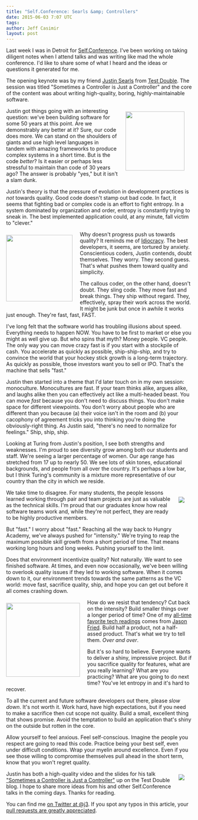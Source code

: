 ```yaml
---
title: "Self.Conference: Searls &amp; Controllers"
date: 2015-06-03 7:07 UTC
tags:
author: Jeff Casimir
layout: post
---
```


Last week I was in Detroit for [Self.Conference](http://selfconference.org/). I've been working
on taking diligent notes when I attend talks and was writing like mad the whole conference. I'd like
to share some of what I heard and the ideas or questions it generated for me.

The opening keynote was by my friend [Justin Searls](https://twitter.com/searls) from [Test Double](http://testdouble.com/).
The session was titled "Sometimes a Controller is Just a Controller" and the core of the content was about
writing high-quality, boring, highly-maintainable software.

<a href='https://twitter.com/searls'>
<img src='https://pbs.twimg.com/profile_images/2360535353/20120630-face.jpg' style="width:160px; float:right; margin: 10px 20px 20px 20px"/></a>

Justin got things going with an interesting question: we've been building software for some 50 years at this point. Are we demonstrably any better at it? Sure, our code does more. We can stand on the shoulders of giants and use high level languages in tandem with amazing frameworks to produce complex systems in a short time. But is the code *better*? Is it easier or perhaps less stressful to maintain than code of 30 years ago? The answer is probably "yes," but it isn't a slam dunk.

Justin's theory is that the pressure of evolution in development practices is *not* towards quality. Good code doesn't stamp out bad code. In fact, it seems that fighting bad or complex code is an effort to fight entropy. In a system dominated by organization and order, entropy is constantly trying to sneak in. The best implemented application could, at any minute, fall victim to "clever."

<img src='http://www.blogcdn.com/www.mandatory.com/media/2013/08/idiocracy.jpg' style="width:180px; float:left; margin: 10px 20px 20px 0px"/>

Why doesn't progress push us towards quality? It reminds me of [Idiocracy](http://www.imdb.com/title/tt0387808/). The best developers, it seems, are tortured by anxiety. Conscientious coders, Justin contends, doubt themselves. They worry. They second guess. That's what pushes them toward quality and simplicity.

The callous coder, on the other hand, doesn't doubt. They sling code. They move fast and break things. They ship without regard. They, effectively, spray their work across the world. It might be junk but once in awhile it works just enough. They're fast, fast, FAST.

I've long felt that the software world has troubling illusions about speed. Everything needs to happen NOW. You have to be first to market or else you might as well give up. But who spins that myth? Money people. VC people. The only way you can move crazy fast is if you start with a stockpile of cash. You accelerate as quickly as possible, ship-ship-ship, and try to convince the world that your hockey stick growth is a long-term trajectory. As quickly as possible, those investors want you to sell or IPO. That's the machine that sells "fast."

Justin then started into a theme that I'd later touch on in my own session: monoculture. Monocultures are fast. If your team thinks alike, argues alike, and laughs alike then you can effectively act like a multi-headed beast. You can move *fast* because you don't need to discuss things. You don't make space for different viewpoints. You don't worry about people who are different than you because (a) their voice isn't in the room and (b) your cacophony of agreement tricks you into thinking you're doing the obviously-right thing. As Justin said, "there's no need to normalize for feelings." Ship, ship, ship.

Looking at Turing from Justin's position, I see both strengths and weaknesses. I'm proud to see diversity grow among both our students and staff. We're seeing a larger percentage of women. Our age range has stretched from 17 up to nearly 50. We see lots of skin tones, educational backgrounds, and people from all over the country. It's perhaps a low bar, but I think Turing's community is a mixture more representative of our country than the city in which we reside.

<img src='/images/article_images/turing-full-class.jpg' style="float:right; margin: 20px"/>

We take time to disagree. For many students, the people lessons learned working through pair and team projects are just as valuable as the technical skills. I'm proud that our graduates know how real software teams work and, while they're not perfect, they are ready to be highly productive members.

But "fast." I worry about "fast." Reaching all the way back to Hungry Academy, we've always pushed for "intensity." We're trying to reap the maximum possible skill growth from a short period of time. That means working long hours and long weeks. Pushing yourself to the limit.

 Does that environment incentivize quality? Not naturally. We want to see finished software. At times, and even now occasionally, we've been willing to overlook quality issues if they led to working software. When it comes down to it, our environment trends towards the same patterns as the VC world: move fast, sacrifice quality, ship, and hope you can get out before it all comes crashing down.

<a href='https://gettingreal.37signals.com/ch05_Half_Not_Half_Assed.php'><img src='http://www.devsniper.com/wp-content/uploads/gettingrealbook.jpg' style="width:200px; float:left; margin: 10px 20px 20px 0px"/></a>

How do we resist that tendency? Cut back on the intensity? Build smaller things over a longer period of time? One of my [all-time favorite tech readings](https://gettingreal.37signals.com/ch05_Half_Not_Half_Assed.php) comes from [Jason Fried](https://twitter.com/jasonfried). Build half a product, not a half-assed product. That's what we try to tell them. *Over and over*.

But it's so hard to believe. Everyone wants to deliver a shiny, impressive project. But if you sacrifice quality for features, what are you really learning? What are you practicing? What are you going to do next time? You've let entropy in and it's hard to recover.

To all the current and future software developers out there, please *slow down*. It's not worth it. Work hard, have high expectations, but if you need to make a sacrifice then cut scope not quality. Build a small, excellent thing that shows promise. Avoid the temptation to build an application that's shiny on the outside but rotten in the core.

Allow yourself to feel anxious. Feel self-conscious. Imagine the people you respect are going to read this code. Practice being your best self, even under difficult conditions. Wrap your myelin around excellence. Even if you see those willing to compromise themselves pull ahead in the short term, know that you won't regret quality.

<a href='http://blog.testdouble.com/posts/2015-05-11-sometimes-a-controller-is-just-a-controller.html'><img src='/images/article_images/sometimes-a-controller.png' style="float:right; margin: 10px 20px 20px 0px"/></a>

Justin has both a high-quality video and the slides for his talk ["Sometimes a Controller is Just a Controller"](http://blog.testdouble.com/posts/2015-05-11-sometimes-a-controller-is-just-a-controller.html) up on the Test Double blog. I hope to share more ideas from his and other Self.Conference talks in the coming days. Thanks for reading.

You can find me [on Twitter at @j3](https://twitter.com/j3). If you spot any typos in this article, your [pull requests are greatly appreciated](https://github.com/turingschool/blog.turing.io/blob/master/source/2015-06-03-selfconf-searls.html.markdown).
